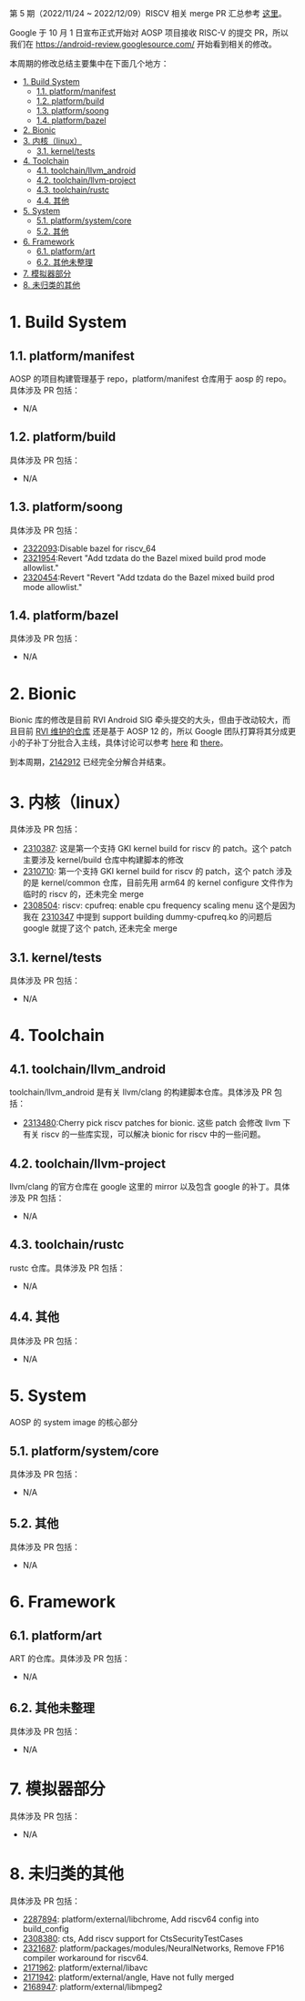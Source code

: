 
第 5 期（2022/11/24 ~ 2022/12/09）RISCV 相关 merge PR 汇总参考 [这里][1]。

Google 于 10 月 1 日宣布正式开始对 AOSP 项目接收 RISC-V 的提交 PR，所以我们在 <https://android-review.googlesource.com/> 开始看到相关的修改。

本周期的修改总结主要集中在下面几个地方：

<!-- TOC -->

- [1. Build System](#1-build-system)
	- [1.1. platform/manifest](#11-platformmanifest)
	- [1.2. platform/build](#12-platformbuild)
	- [1.3. platform/soong](#13-platformsoong)
	- [1.4. platform/bazel](#14-platformbazel)
- [2. Bionic](#2-bionic)
- [3. 内核（linux）](#3-内核linux)
	- [3.1. kernel/tests](#31-kerneltests)
- [4. Toolchain](#4-toolchain)
	- [4.1. toolchain/llvm_android](#41-toolchainllvm_android)
	- [4.2. toolchain/llvm-project](#42-toolchainllvm-project)
	- [4.3. toolchain/rustc](#43-toolchainrustc)
	- [4.4. 其他](#44-其他)
- [5. System](#5-system)
	- [5.1. platform/system/core](#51-platformsystemcore)
	- [5.2. 其他](#52-其他)
- [6. Framework](#6-framework)
	- [6.1. platform/art](#61-platformart)
	- [6.2. 其他未整理](#62-其他未整理)
- [7. 模拟器部分](#7-模拟器部分)
- [8. 未归类的其他](#8-未归类的其他)

<!-- /TOC -->

# 1. Build System

## 1.1. platform/manifest

AOSP 的项目构建管理基于 repo，platform/manifest 仓库用于 aosp 的 repo。具体涉及 PR 包括：

- N/A

## 1.2. platform/build

具体涉及 PR 包括：

- N/A

## 1.3. platform/soong

具体涉及 PR 包括：

- [2322093][2322093]:Disable bazel for riscv_64
- [2321954][2321954]:Revert "Add tzdata do the Bazel mixed build prod mode allowlist."
- [2320454][2320454]:Revert "Revert "Add tzdata do the Bazel mixed build prod mode allowlist."

## 1.4. platform/bazel

具体涉及 PR 包括：

- N/A

# 2. Bionic

Bionic 库的修改是目前 RVI Android SIG 牵头提交的大头，但由于改动较大，而且目前 [RVI 维护的仓库][6] 还是基于 AOSP 12 的，所以 Google 团队打算将其分成更小的子补丁分批合入主线，具体讨论可以参考 [here][4] 和 [there][5]。

到本周期，[2142912][2142912] 已经完全分解合并结束。

# 3. 内核（linux）

具体涉及 PR 包括：

- [2310387][2310387]: 这是第一个支持 GKI kernel build for riscv 的 patch。这个 patch 主要涉及 kernel/build 仓库中构建脚本的修改
- [2310710][2310710]: 第一个支持 GKI kernel build for riscv 的 patch，这个 patch 涉及的是 kernel/common 仓库，目前先用 arm64 的 kernel configure 文件作为临时的 riscv 的，还未完全 merge
- [2308504][2308504]: riscv: cpufreq: enable cpu frequency scaling menu 这个是因为我在 [2310347] 中提到 support building dummy-cpufreq.ko 的问题后 google 就提了这个 patch, 还未完全 merge

## 3.1. kernel/tests

具体涉及 PR 包括：

- N/A

# 4. Toolchain

## 4.1. toolchain/llvm_android

toolchain/llvm_android 是有关 llvm/clang 的构建脚本仓库。具体涉及 PR 包括：

- [2313480][2313480]:Cherry pick riscv patches for bionic. 这些 patch 会修改 llvm 下有关 riscv 的一些库实现，可以解决 bionic for riscv 中的一些问题。

## 4.2. toolchain/llvm-project

llvm/clang 的官方仓库在 google 这里的 mirror 以及包含 google 的补丁。具体涉及 PR 包括：

- N/A

## 4.3. toolchain/rustc

rustc 仓库。具体涉及 PR 包括：

- N/A

## 4.4. 其他

具体涉及 PR 包括：

- N/A

# 5. System

AOSP 的 system image 的核心部分

## 5.1. platform/system/core

具体涉及 PR 包括：

- N/A

## 5.2. 其他

具体涉及 PR 包括：

- N/A

# 6. Framework

## 6.1. platform/art

ART 的仓库。具体涉及 PR 包括：

- N/A

## 6.2. 其他未整理

具体涉及 PR 包括：

- N/A

# 7. 模拟器部分

具体涉及 PR 包括：

- N/A


# 8. 未归类的其他

具体涉及 PR 包括：

- [2287894][2287894]: platform/external/libchrome, Add riscv64 config into build_config
- [2308380][2308380]: cts, Add riscv support for CtsSecurityTestCases
- [2321687][2321687]: platform/packages/modules/NeuralNetworks, Remove FP16 compiler workaround for riscv64.
- [2171962][2171962]: platform/external/libavc
- [2171942][2171942]: platform/external/angle, Have not fully merged
- [2168947][2168947]: platform/external/libmpeg2

[1]: https://unicornx.github.io/android-review/aosp-riscv-2022-12-09.html
[2]: ../20221008-symbol-version.md
[2142912]: https://android-review.googlesource.com/c/platform/bionic/+/2142912
[4]: https://android-review.googlesource.com/c/platform/bionic/+/2142912/1/libc/arch-riscv64/bionic/__bionic_clone.S
[5]: https://android-review.googlesource.com/c/platform/bionic/+/2241712/comment/b3dfabdf_bdbd33ef/
[6]: https://gitee.com/aosp-riscv/working-group/issues/I5BV63
[7]: https://gitee.com/aosp-riscv/working-group/issues/I5CKA4

[2142912]:https://android-review.googlesource.com/c/platform/bionic/+/2142912
[2168947]:https://android-review.googlesource.com/c/platform/external/libmpeg2/+/2168947
[2171942]:https://android-review.googlesource.com/c/platform/external/angle/+/2171942
[2171962]:https://android-review.googlesource.com/c/platform/external/libavc/+/2171962
[2287894]:https://android-review.googlesource.com/c/platform/external/libchrome/+/2287894
[2308380]:https://android-review.googlesource.com/c/platform/cts/+/2308380
[2308504]:https://android-review.googlesource.com/c/kernel/common/+/2308504
[2310347]:https://android-review.googlesource.com/c/kernel/common/+/2310347
[2310387]:https://android-review.googlesource.com/c/kernel/build/+/2310387
[2310710]:https://android-review.googlesource.com/c/kernel/common/+/2310710
[2313480]:https://android-review.googlesource.com/c/toolchain/llvm_android/+/2313480
[2320454]:https://android-review.googlesource.com/c/platform/build/soong/+/2320454
[2321687]:https://android-review.googlesource.com/c/platform/packages/modules/NeuralNetworks/+/2321687
[2321954]:https://android-review.googlesource.com/c/platform/build/soong/+/2321954
[2322093]:https://android-review.googlesource.com/c/platform/build/soong/+/2322093
